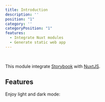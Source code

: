 ```yaml
---
title: Introduction
description: ''
position: "1"
category: ''
categoryPosition: "1"
features:
  - Integrate Nuxt modules
  - Generate static web app
---
```


&nbsp;
<intro-card />

This module integrate [Storybook](https://storybook.js.org/) with [NuxtJS](https://nuxtjs.org).

## Features

<base-list :items="features"></base-list>

<p class="flex items-center">Enjoy light and dark mode: <color-switcher class="p-2"></color-switcher></p>
